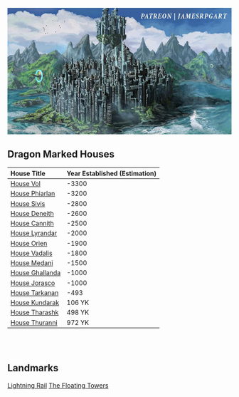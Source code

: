 ![](./sharn.jpg)

## Dragon Marked Houses

| House Title                                                      | Year Established (Estimation) |
| :--------------------------------------------------------------- | :---------------------------- |
| [House Vol](./dragon-marked-houses/vol/vol.md)                   | -3300                         |
| [House Phiarlan](./dragon-marked-houses/phiarlan/phiarlan.md)    | -3200                         |
| [House Sivis](./dragon-marked-houses/sivis/sivis.md)             | -2800                         |
| [House Deneith](./dragon-marked-houses/deneith/deneith.md)       | -2600                         |
| [House Cannith](./dragon-marked-houses/cannith/cannith.md)       | -2500                         |
| [House Lyrandar](./dragon-marked-houses/lyrandar/lyrandar.md)    | -2000                         |
| [House Orien](./dragon-marked-houses/orien/orien.md)             | -1900                         |
| [House Vadalis](./dragon-marked-houses/vadalis/vadalis.md)       | -1800                         |
| [House Medani](./dragon-marked-houses/medani/medani.md)          | -1500                         |
| [House Ghallanda](./dragon-marked-houses/ghallanda/ghallanda.md) | -1000                         |
| [House Jorasco](./dragon-marked-houses/jorasco/jorasco.md)       | -1000                         |
| [House Tarkanan](./dragon-marked-houses/tarkanan/tarkanan.md)    | -493                          |
| [House Kundarak](./dragon-marked-houses/kundarak/kundarak.md)    | 106 YK                        |
| [House Tharashk](./dragon-marked-houses/tharashk/tharashk.md)    | 498 YK                        |
| [House Thuranni](./dragon-marked-houses/thuranni/thuranni.md)    | 972 YK                        |

<br><br>

## Landmarks

[Lightning Rail](../../miscellaneous/lightning-rail.md)
[The Floating Towers](./the-floating-towers.md)
